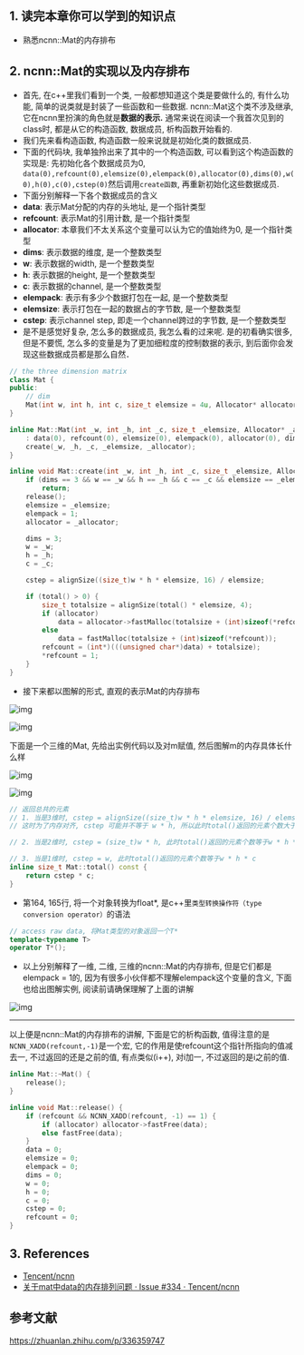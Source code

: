 ## 1. 读完本章你可以学到的知识点

- 熟悉ncnn::Mat的内存排布

## 2. ncnn::Mat的实现以及内存排布

- 首先, 在c++里我们看到一个类, 一般都想知道这个类是要做什么的, 有什么功能, 简单的说类就是封装了一些函数和一些数据. ncnn::Mat这个类不涉及继承, 它在ncnn里扮演的角色就是**数据的表示.** 通常来说在阅读一个我首次见到的class时, 都是从它的构造函数, 数据成员, 析构函数开始看的.
- 我们先来看构造函数, 构造函数一般来说就是初始化类的数据成员.
- 下面的代码块, 我单独拎出来了其中的一个构造函数, 可以看到这个构造函数的实现是: 先初始化各个数据成员为0, `data(0),refcount(0),elemsize(0),elempack(0),allocator(0),dims(0),w(0),h(0),c(0),cstep(0)`然后调用`create函数`, 再重新初始化这些数据成员.
- 下面分别解释一下各个数据成员的含义
- **data**: 表示Mat分配的内存的头地址, 是一个指针类型
- **refcount**: 表示Mat的引用计数, 是一个指针类型
- **allocator**: 本章我们不太关系这个变量可以认为它的值始终为0, 是一个指针类型
- **dims**: 表示数据的维度, 是一个整数类型
- **w**: 表示数据的width, 是一个整数类型
- **h**: 表示数据的height, 是一个整数类型
- **c**: 表示数据的channel, 是一个整数类型
- **elempack**: 表示有多少个数据打包在一起, 是一个整数类型
- **elemsize**: 表示打包在一起的数据占的字节数, 是一个整数类型
- **cstep**: 表示channel step, 即走一个channel跨过的字节数, 是一个整数类型
- 是不是感觉好复杂, 怎么多的数据成员, 我怎么看的过来呢. 是的初看确实很多, 但是不要慌, 怎么多的变量是为了更加细粒度的控制数据的表示, 到后面你会发现这些数据成员都是那么自然．

```cpp
// the three dimension matrix
class Mat {
public:
    // dim
    Mat(int w, int h, int c, size_t elemsize = 4u, Allocator* allocator = 0);
}

inline Mat::Mat(int _w, int _h, int _c, size_t _elemsize, Allocator* _allocator)
    : data(0), refcount(0), elemsize(0), elempack(0), allocator(0), dims(0), w(0), h(0), c(0), cstep(0) {
    create(_w, _h, _c, _elemsize, _allocator);
}

inline void Mat::create(int _w, int _h, int _c, size_t _elemsize, Allocator* _allocator) {
    if (dims == 3 && w == _w && h == _h && c == _c && elemsize == _elemsize && elempack == 1 && allocator == _allocator)
        return;
    release();
    elemsize = _elemsize;
    elempack = 1;
    allocator = _allocator;

    dims = 3;
    w = _w;
    h = _h;
    c = _c;

    cstep = alignSize((size_t)w * h * elemsize, 16) / elemsize;

    if (total() > 0) {
        size_t totalsize = alignSize(total() * elemsize, 4);
        if (allocator)
            data = allocator->fastMalloc(totalsize + (int)sizeof(*refcount));
        else
            data = fastMalloc(totalsize + (int)sizeof(*refcount));
        refcount = (int*)(((unsigned char*)data) + totalsize);
        *refcount = 1;
    }
}
```

- 接下来都以图解的形式, 直观的表示Mat的内存排布

![img](https://pic4.zhimg.com/v2-1becd30819bbf5da70aa2797ff735cd7_b.jpg)

![img](https://pic1.zhimg.com/v2-41db06d3bd9e52ae710dccc31e8a974c_b.jpg)

下面是一个三维的Mat, 先给出实例代码以及对m赋值, 然后图解m的内存具体长什么样

![img](https://pic1.zhimg.com/v2-f7391ae8fb18c3c10d22065e0bf54e84_b.jpg)

![img](https://pic1.zhimg.com/v2-a4c1645385f32aefa722cd90d6961a28_b.jpg)

```cpp
// 返回总共的元素
// 1. 当是3维时, cstep = alignSize((size_t)w * h * elemsize, 16) / elemsize;
// 这时为了内存对齐, cstep 可能并不等于 w * h, 所以此时total()返回的元素个数大于等于w * h * c

// 2. 当是2维时, cstep = (size_t)w * h, 此时total()返回的元素个数等于w * h * c

// 3. 当是1维时, cstep = w, 此时total()返回的元素个数等于w * h * c
inline size_t Mat::total() const {
    return cstep * c;
}
```

- 第164, 165行, 将一个对象转换为float*, 是c++里`类型转换操作符（type conversion operator）`的语法 

```cpp
// access raw data, 将Mat类型的对象返回一个T*
template<typename T>
operator T*();
```

- 以上分别解释了一维, 二维, 三维的ncnn::Mat的内存排布, 但是它们都是elempack = 1的, 因为有很多小伙伴都不理解elempack这个变量的含义, 下面也给出图解实例, 阅读前请确保理解了上面的讲解

![img](https://pic1.zhimg.com/v2-cd9d72fc0035efb3671a332c2f1f75ec_b.jpg)

------

以上便是ncnn::Mat的内存排布的讲解, 下面是它的析构函数, 值得注意的是`NCNN_XADD(refcount,-1)`是一个宏, 它的作用是使refcount这个指针所指向的值减去一, 不过返回的还是之前的值, 有点类似(i++), 对i加一, 不过返回的是i之前的值.

```cpp
inline Mat::~Mat() {
    release();
}

inline void Mat::release() {
    if (refcount && NCNN_XADD(refcount, -1) == 1) {
        if (allocator) allocator->fastFree(data);
        else fastFree(data);
    }
    data = 0;
    elemsize = 0;
    elempack = 0;
    dims = 0;
    w = 0;
    h = 0;
    c = 0;
    cstep = 0;
    refcount = 0;
}
```

## 3. References

- [Tencent/ncnn](https://link.zhihu.com/?target=https%3A//github.com/Tencent/ncnn/wiki/element-packing) 
- [关于mat中data的内存排列问题 · Issue #334 · Tencent/ncnn](https://link.zhihu.com/?target=https%3A//github.com/Tencent/ncnn/issues/334) 

## 参考文献

https://zhuanlan.zhihu.com/p/336359747